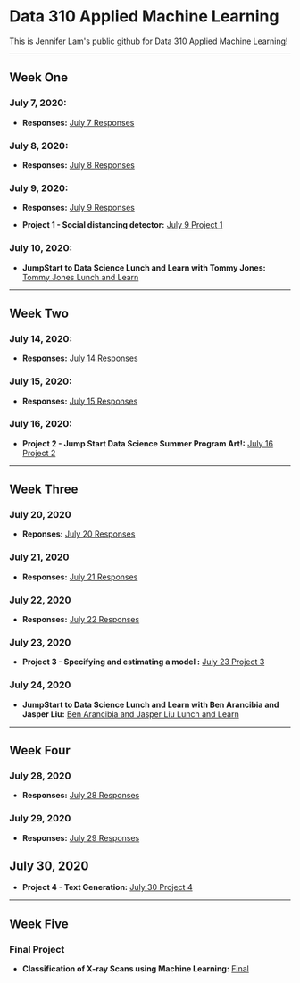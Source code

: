 # Data 310 Applied Machine Learning
This is Jennifer Lam's public github for Data 310 Applied Machine Learning!

---

## **Week One** 
### **July 7, 2020:**
- **Responses:** [July 7 Responses](https://jlam01.github.io/jlam01-machine-learning/july7)

### **July 8, 2020:**
- **Responses:** [July 8 Responses](https://jlam01.github.io/jlam01-machine-learning/july8)

### **July 9, 2020:**
- **Responses:** [July 9 Responses](https://jlam01.github.io/jlam01-machine-learning/july9)

- **Project 1 - Social distancing detector:** [July 9 Project 1](https://jlam01.github.io/jlam01-machine-learning/socialdistancingdetector)

### **July 10, 2020:**
- **JumpStart to Data Science Lunch and Learn with Tommy Jones:** [Tommy Jones Lunch and Learn](https://jlam01.github.io/jlam01-machine-learning/july10)

---

## **Week Two**

### **July 14, 2020:**
- **Responses:** [July 14 Responses](https://jlam01.github.io/jlam01-machine-learning/july14)

### **July 15, 2020:**
- **Responses:** [July 15 Responses](https://jlam01.github.io/jlam01-machine-learning/july15)

### **July 16, 2020:**
- **Project 2 - Jump Start Data Science Summer Program Art!:** [July 16 Project 2](https://jlam01.github.io/jlam01-machine-learning/art)

---

## **Week Three**

### **July 20, 2020**
- **Reponses:** [July 20 Responses](https://jlam01.github.io/jlam01-machine-learning/july20)

### **July 21, 2020**
- **Responses:** [July 21 Responses](https://jlam01.github.io/jlam01-machine-learning/july21)

### **July 22, 2020**
- **Responses:** [July 22 Responses](https://jlam01.github.io/jlam01-machine-learning/july22)

### **July 23, 2020**
- **Project 3 -  Specifying and estimating a model :** [July 23 Project 3](https://jlam01.github.io/jlam01-machine-learning/model)

### **July 24, 2020**
- **JumpStart to Data Science Lunch and Learn with Ben Arancibia and Jasper Liu:** [Ben Arancibia and Jasper Liu Lunch and Learn](https://jlam01.github.io/jlam01-machine-learning/july24)

---

## **Week Four**

### **July 28, 2020**
- **Responses:** [July 28 Responses](https://jlam01.github.io/jlam01-machine-learning/july20)

### **July 29, 2020**
- **Responses:** [July 29 Responses](https://jlam01.github.io/jlam01-machine-learning/july29)

## **July 30, 2020**
- **Project 4 - Text Generation:** [July 30 Project 4](https://jlam01.github.io/jlam01-machine-learning/textgeneration)

---

## **Week Five**

### **Final Project**
- **Classification of X-ray Scans using Machine Learning:** [Final](https://jlam01.github.io/jlam01-machine-learning/final)

